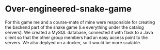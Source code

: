 # Over-engineered-snake-game

For this game me and a course-mate of mine were responsible for creating the backend part of the snake game (i.e everything under the catalog servers). 
We created a MySQL database, connected it with flask to a Java client so that the other group members had an easy access point to the servers. We also deplyed on a docker, so it would be
more scalable.
